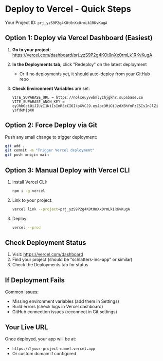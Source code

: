 # Deploy to Vercel - Quick Steps

Your Project ID: `prj_yzS9P2g4KOt0nXx0rmLk1RKvKugA`

## Option 1: Deploy via Vercel Dashboard (Easiest)

1. **Go to your project**: https://vercel.com/dashboard/prj_yzS9P2g4KOt0nXx0rmLk1RKvKugA

2. **In the Deployments tab**, click "Redeploy" on the latest deployment
   - Or if no deployments yet, it should auto-deploy from your GitHub repo

3. **Check Environment Variables** are set:
   ```
   VITE_SUPABASE_URL = https://nolxeuyvwbmlyzhjgkhr.supabase.co
   VITE_SUPABASE_ANON_KEY = eyJhbGciOiJIUzI1NiIsInR5cCI6IkpXVCJ9.eyJpc3MiOiJzdXBhYmFzZSIsInJlZiI6Im5vbHhldXl2d2JtbHl6aGpna2hyIiwicm9sZSI6ImFub24iLCJpYXQiOjE3NTE5OTc1ODMsImV4cCI6MjA2NzU3MzU4M30.Y9UO4c4v_mo1EW1NRIXhE0cVz0k0gHzV-ysfdeMjpX0
   ```

## Option 2: Force Deploy via Git

Push any small change to trigger deployment:
```bash
git add .
git commit -m "Trigger Vercel deployment"
git push origin main
```

## Option 3: Manual Deploy with Vercel CLI

1. Install Vercel CLI:
   ```bash
   npm i -g vercel
   ```

2. Link to your project:
   ```bash
   vercel link --project=prj_yzS9P2g4KOt0nXx0rmLk1RKvKugA
   ```

3. Deploy:
   ```bash
   vercel --prod
   ```

## Check Deployment Status

1. Visit: https://vercel.com/dashboard
2. Find your project (should be "schlatters-inc-app" or similar)
3. Check the Deployments tab for status

## If Deployment Fails

Common issues:
- Missing environment variables (add them in Settings)
- Build errors (check logs in Vercel dashboard)
- GitHub connection issues (reconnect in Git settings)

## Your Live URL
Once deployed, your app will be at:
- `https://[your-project-name].vercel.app`
- Or custom domain if configured